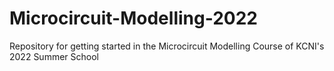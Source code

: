 # Microcircuit-Modelling-2022
Repository for getting started in the Microcircuit Modelling Course of KCNI's 2022 Summer School
